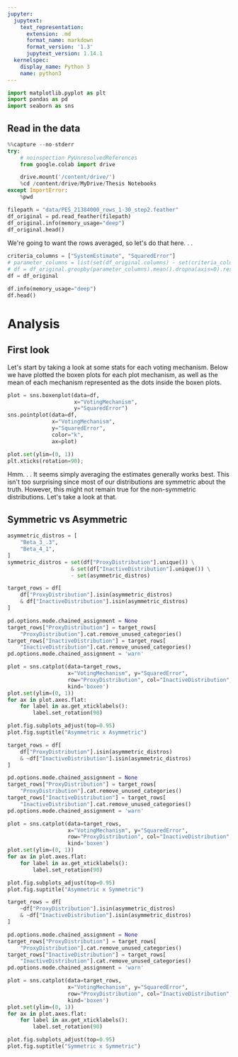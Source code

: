 ```yaml
---
jupyter:
  jupytext:
    text_representation:
      extension: .md
      format_name: markdown
      format_version: '1.3'
      jupytext_version: 1.14.1
  kernelspec:
    display_name: Python 3
    name: python3
---
```


```python pycharm={"name": "#%%\n"}
import matplotlib.pyplot as plt
import pandas as pd
import seaborn as sns
```

<!-- #region pycharm={"name": "#%% md\n"} -->
## Read in the data
<!-- #endregion -->

```python pycharm={"name": "#%%\n"}
%%capture --no-stderr
try:
    # noinspection PyUnresolvedReferences
    from google.colab import drive

    drive.mount('/content/drive/')
    %cd /content/drive/MyDrive/Thesis Notebooks
except ImportError:
    %pwd
```

```python pycharm={"name": "#%%\n"}
filepath = "data/PES_21384000_rows_1-30_step2.feather"
df_original = pd.read_feather(filepath)
df_original.info(memory_usage="deep")
df_original.head()
```

<!-- #region pycharm={"name": "#%% md\n"} -->
We're going to want the rows averaged, so let's do that here. . .
<!-- #endregion -->

```python pycharm={"name": "#%%\n"}
criteria_columns = ["SystemEstimate", "SquaredError"]
# parameter_columns = list(set(df_original.columns) - set(criteria_columns))
# df = df_original.groupby(parameter_columns).mean().dropna(axis=0).reset_index()
df = df_original
```

```python pycharm={"name": "#%%\n"}
df.info(memory_usage="deep")
df.head()
```

<!-- #region pycharm={"name": "#%% md\n"} -->
# Analysis
<!-- #endregion -->

<!-- #region pycharm={"name": "#%% md\n"} -->
## First look
<!-- #endregion -->

<!-- #region pycharm={"name": "#%% md\n"} -->
Let's start by taking a look at some stats for each voting mechanism. Below we have plotted the boxen plots for each plot mechanism, as well as the mean of each mechanism represented as the dots inside the boxen plots.
<!-- #endregion -->

```python pycharm={"name": "#%%\n"}
plot = sns.boxenplot(data=df,
                     x="VotingMechanism",
                     y="SquaredError")
sns.pointplot(data=df,
              x="VotingMechanism",
              y="SquaredError",
              color="k",
              ax=plot)

plot.set(ylim=(0, 1))
plt.xticks(rotation=90);
```

<!-- #region pycharm={"name": "#%% md\n"} -->
Hmm. . . It seems simply averaging the estimates generally works best. This isn't too surprising since most of our distributions are symmetric about the truth. However, this might not remain true for the non-symmetric distributions. Let's take a look at that.
<!-- #endregion -->

<!-- #region pycharm={"name": "#%% md\n"} -->
## Symmetric vs Asymmetric
<!-- #endregion -->

```python pycharm={"name": "#%%\n"}
asymmetric_distros = [
    "Beta_3_.3",
    "Beta_4_1",
]
symmetric_distros = set(df["ProxyDistribution"].unique()) \
                    & set(df["InactiveDistribution"].unique()) \
                    - set(asymmetric_distros)
```

```python pycharm={"name": "#%%\n"}
target_rows = df[
    df["ProxyDistribution"].isin(asymmetric_distros)
    & df["InactiveDistribution"].isin(asymmetric_distros)
]

pd.options.mode.chained_assignment = None
target_rows["ProxyDistribution"] = target_rows[
    "ProxyDistribution"].cat.remove_unused_categories()
target_rows["InactiveDistribution"] = target_rows[
    "InactiveDistribution"].cat.remove_unused_categories()
pd.options.mode.chained_assignment = 'warn'

plot = sns.catplot(data=target_rows,
                   x="VotingMechanism", y="SquaredError",
                   row="ProxyDistribution", col="InactiveDistribution",
                   kind='boxen')
plot.set(ylim=(0, 1))
for ax in plot.axes.flat:
    for label in ax.get_xticklabels():
        label.set_rotation(90)

plot.fig.subplots_adjust(top=0.95)
plot.fig.suptitle("Asymmetric x Asymmetric")
```

```python pycharm={"name": "#%%\n"}
target_rows = df[
    df["ProxyDistribution"].isin(asymmetric_distros)
    & ~df["InactiveDistribution"].isin(asymmetric_distros)
]

pd.options.mode.chained_assignment = None
target_rows["ProxyDistribution"] = target_rows[
    "ProxyDistribution"].cat.remove_unused_categories()
target_rows["InactiveDistribution"] = target_rows[
    "InactiveDistribution"].cat.remove_unused_categories()
pd.options.mode.chained_assignment = 'warn'

plot = sns.catplot(data=target_rows,
                   x="VotingMechanism", y="SquaredError",
                   row="ProxyDistribution", col="InactiveDistribution",
                   kind='boxen')
plot.set(ylim=(0, 1))
for ax in plot.axes.flat:
    for label in ax.get_xticklabels():
        label.set_rotation(90)

plot.fig.subplots_adjust(top=0.95)
plot.fig.suptitle("Asymmetric x Symmetric")
```

```python pycharm={"name": "#%%\n"}
target_rows = df[
    ~df["ProxyDistribution"].isin(asymmetric_distros)
    & ~df["InactiveDistribution"].isin(asymmetric_distros)
]

pd.options.mode.chained_assignment = None
target_rows["ProxyDistribution"] = target_rows[
    "ProxyDistribution"].cat.remove_unused_categories()
target_rows["InactiveDistribution"] = target_rows[
    "InactiveDistribution"].cat.remove_unused_categories()
pd.options.mode.chained_assignment = 'warn'

plot = sns.catplot(data=target_rows,
                   x="VotingMechanism", y="SquaredError",
                   row="ProxyDistribution", col="InactiveDistribution",
                   kind='boxen')
plot.set(ylim=(0, 1))
for ax in plot.axes.flat:
    for label in ax.get_xticklabels():
        label.set_rotation(90)

plot.fig.subplots_adjust(top=0.95)
plot.fig.suptitle("Symmetric x Symmetric")
```
